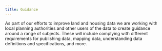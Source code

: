 ```yaml
---
title: Guidance
---
```


As part of our efforts to improve land and housing data we are working with local planning authorities and other users of the data to create guidance around a range of subjects. These will include complying with different requirements for publishing data, mapping data, understanding data definitions and specifications, and more.
